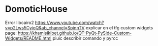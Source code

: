 ﻿# DomoticHouse
Error libcairo2 https://www.youtube.com/watch?v=p2Lws5CyioQ&ab_channel=SpinnTV explicar en el tfg
custom widgets page: https://khamisikibet.github.io/QT-PyQt-PySide-Custom-Widgets/README.html
piuic describir comando y pyrcc
